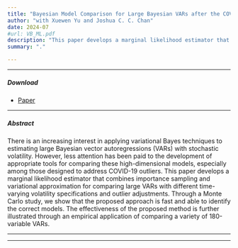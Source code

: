 ```yaml
---
title: "Bayesian Model Comparison for Large Bayesian VARs after the COVID-19 Pandemic"
author: "with Xuewen Yu and Joshua C. C. Chan"
date: 2024-07
#url: VB_ML.pdf
description: "This paper develops a marginal likelihood estimator that combines importance sampling and variational approximation for comparing large VARs with different time-varying volatility specifications and outlier adjustments."
summary: "."

---
```


---

[//]: # ()

##### Download

[//]: # ()

+ [Paper](/VB-ML.pdf)

[//]: # (+ [Online appendix]&#40;appendix2.pdf&#41;)


---

##### Abstract

There is an increasing interest in applying variational Bayes techniques to estimating large Bayesian vector autoregressions (VARs) with stochastic volatility. However, less attention has been paid to the development of appropriate tools for comparing these high-dimensional models, especially among those designed to address COVID-19 outliers. This paper develops a marginal likelihood estimator that combines importance sampling and variational approximation for comparing large VARs with different time-varying volatility specifications and outlier adjustments. Through a Monte Carlo study, we show that the proposed approach is fast and able to identify the correct models. The effectiveness of the proposed method is further illustrated through an empirical application of comparing a variety of 180-variable VARs.

---


---
